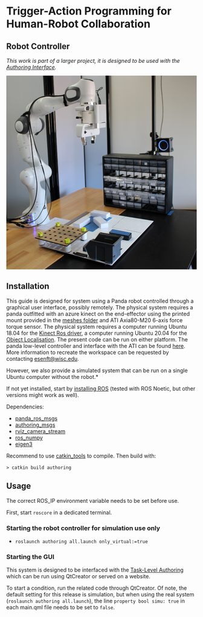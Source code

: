 Trigger-Action Programming for Human-Robot Collaboration
============================================
Robot Controller
----------------

*This work is part of a larger project, it is designed to be used with the
[Authoring Interface](https://github.com/emmanuel-senft/authoring-gui/tree/authoring-study).*

![Robot workspace](docs/workspace.jpg)

Installation
------------

This guide is designed for system using a Panda robot controlled through a graphical user interface, possibly remotely. The physical system requires a panda outfitted with an azure kinect on the end-effector using the printed mount provided in the [meshes folder](https://github.com/emmanuel-senft/authoring-ros/tree/study/meshes) and ATI Axia80-M20 6-axis force torque sensor. The physical system requires a computer running Ubuntu 18.04 for the [Kinect Ros driver](https://github.com/microsoft/Azure_Kinect_ROS_Driver), a computer running Ubuntu 20.04 for the [Object Localisation](https://github.com/kpwelsh/Mesh-Pose-Detector-ROS). The present code can be run on either platform. The panda low-level controller and interface with the ATI can be found [here](https://github.com/Wisc-HCI/PandaFCI/tree/authoring). More information to recreate the workspace can be requested by contacting <esenft@wisc.edu>.

However, we also provide a simulated system that can be run on a single Ubuntu computer without the robot.*

If not yet installed, start by [installing
ROS](http://wiki.ros.org/ROS/Installation) (tested with ROS Noetic, but
other versions might work as well).

Dependencies:
- [panda_ros_msgs](https://github.com/emmanuel-senft/panda-ros-msgs/tree/study)
- [authoring_msgs](https://github.com/emmanuel-senft/authoring-msgs/tree/study)
- [rviz_camera_stream](https://github.com/lucasw/rviz_camera_stream)
- [ros_numpy](https://github.com/eric-wieser/ros_numpy)
- [eigen3](https://eigen.tuxfamily.org/dox/)

Recommend to use [catkin_tools](https://catkin-tools.readthedocs.io/en/latest/) to compile.
Then build with:

```
> catkin build authoring
```

Usage
-----
The correct ROS_IP environment variable needs to be set before use.

First, start `roscore` in a dedicated terminal.

### Starting the robot controller for simulation use only
- `roslaunch authoring all.launch only_virtual:=true`

### Starting the GUI

This system is designed to be interfaced with the [Task-Level Authoring](https://github.com/emmanuel-senft/authoring-gui/) which can be run using QtCreator or served on a website.

To start a condition, run the related code through QtCreator. Of note, the default setting for this release is simulation, but when using the real system (`roslaunch authoring all.launch`), the line `property bool simu: true` in each main.qml file needs to be set to `false`.